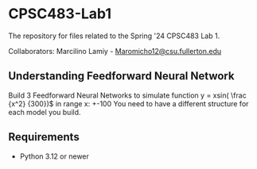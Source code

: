 # CPSC483-Lab1
The repository for files related to the Spring '24 CPSC483 Lab 1.

Collaborators: 
Marcilino Lamiy - Maromicho12@csu.fullerton.edu

## Understanding Feedforward Neural Network

Build 3 Feedforward Neural Networks to simulate function
y = xsin( \frac {x^2} {300})$
in range x: +-100
You need to have a different structure for each model you build.

## Requirements

- Python 3.12 or newer
